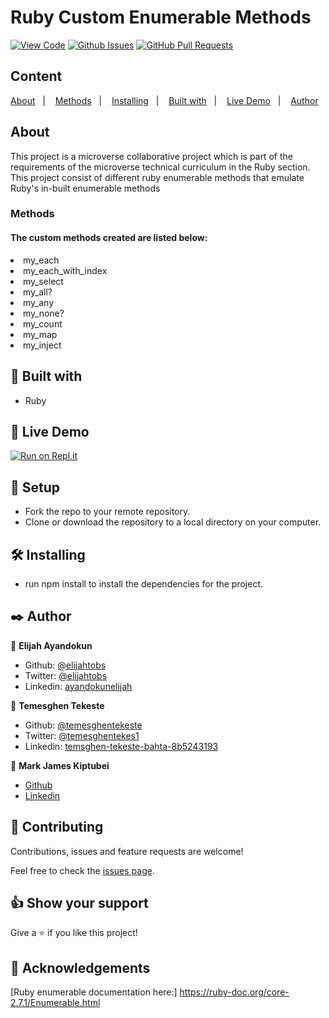 # Ruby Custom Enumerable Methods

[![View Code](https://img.shields.io/badge/View%20-Code-green)](https://github.com/ElijahTobs/My_Enumerbles/tree/my-enumberables-dev)
[![Github Issues](https://img.shields.io/badge/GitHub-Issues-orange)](https://github.com/ElijahTobs/My_Enumerbles/issues)
[![GitHub Pull Requests](https://img.shields.io/badge/GitHub-Pull%20Requests-blue)](https://github.com/ElijahTobs/My_Enumerbles/pulls)

## Content

<a text-align="center" href="#about">About</a>&nbsp;&nbsp;&nbsp;|&nbsp;&nbsp;&nbsp;
<a href="#method">Methods</a>&nbsp;&nbsp;&nbsp;|&nbsp;&nbsp;&nbsp;
<a href="#ins">Installing</a>&nbsp;&nbsp;&nbsp;|&nbsp;&nbsp;&nbsp;
<a href="#with">Built with</a>&nbsp;&nbsp;&nbsp;|&nbsp;&nbsp;&nbsp;
<a href="#ldl">Live Demo</a>&nbsp;&nbsp;&nbsp;|&nbsp;&nbsp;&nbsp;
<a href="#author">Author</a>

## About <a name = "about"></a>
This project is a microverse collaborative project which is part of the requirements of the microverse technical curriculum in the Ruby section.
This project consist of different ruby enumerable methods that emulate Ruby's in-built enumerable methods

<h3>Methods <a name = "method"></a></h3>
<h4>The custom methods created are listed below:</h4>
<li>my_each</li>
<li>my_each_with_index</li>
<li>my_select</li>
<li>my_all?</li>
<li>my_any</li>
<li>my_none?</li>
<li>my_count</li>
<li>my_map</li>
<li>my_inject</li>

## 🔧 Built with<a name = "with"></a>

- Ruby


## 🔴 Live Demo <a name = "ldl"></a>


[![Run on Repl.it](https://repl.it/badge/github/ElijahAyandokun/MyEnumerable-Methods)](https://repl.it/@ElijahAyandokun/MyEnumerable-Methods)



## 🔨 Setup

- Fork the repo to your remote repository.
- Clone or download the repository to a local directory on your computer.

## 🛠 Installing <a name = "ins"></a>

- run npm install to install the dependencies for the project.

## ✒️  Author <a name = "author"></a>

👤 **Elijah Ayandokun**

- Github: [@elijahtobs](https://github.com/ElijahTobs)
- Twitter: [@elijahtobs](https://twitter.com/ElijahTobs)
- Linkedin: [ayandokunelijah](https://linkedin.com/in/ayandokunelijah)

👤 **Temesghen Tekeste**

- Github: [@temesghentekeste](https://github.com/temesghentekeste)
- Twitter: [@temesghentekes1](https://twitter.com/temesghentekes1)
- Linkedin: [temsghen-tekeste-bahta-8b5243193](https://www.linkedin.com/in/temesghen-tekeste-bahta-8b5243193/)

​👤 **Mark James Kiptubei**

- [Github](https://github.com/kiptubei)
- [Linkedin](https://www.linkedin.com/in/mark-james-k-aa875829/)

## 🤝 Contributing

Contributions, issues and feature requests are welcome!

Feel free to check the [issues page](https://github.com/ElijahTobs/My_Enumerbles/issues).


## 👍 Show your support

Give a ⭐️ if you like this project!

## :clap: Acknowledgements
[Ruby enumerable documentation here:] https://ruby-doc.org/core-2.7.1/Enumerable.html

</div>
